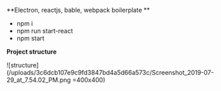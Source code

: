 **Electron, reactjs, bable, webpack boilerplate **

* npm i
* npm run start-react 
* npm start

**Project structure**
  
![structure](/uploads/3c6dcb107e9c9fd3847bd4a5d66a573c/Screenshot_2019-07-29_at_7.54.02_PM.png =400x400)
